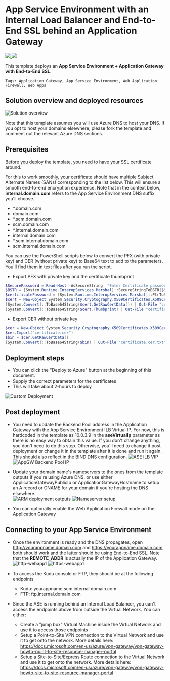 # App Service Environment with an Internal Load Balancer and End-to-End SSL behind an Application Gateway

<a href="https://portal.azure.com/#create/Microsoft.Template/uri/https%3A%2F%2Fraw.githubusercontent.com%2Fsabbour%2Fappgw-aseilbssl%2Fmaster%2Fazuredeploy.json" target="_blank">
<img src="https://raw.githubusercontent.com/Azure/azure-quickstart-templates/master/1-CONTRIBUTION-GUIDE/images/deploytoazure.png"/>
</a>
<a href="http://armviz.io/#/?load=https%3A%2F%2Fraw.githubusercontent.com%2Fsabbour%2Fappgw-aseilbssl%2Fmaster%2Fazuredeploy.json" target="_blank">
<img src="https://raw.githubusercontent.com/Azure/azure-quickstart-templates/master/1-CONTRIBUTION-GUIDE/images/visualizebutton.png"/>
</a>

This template deploys an **App Service Environment + Application Gateway with End-to-End SSL**.

`Tags: Application Gateway, App Service Environment, Web Application Firewall, Web Apps`

## Solution overview and deployed resources

![Solution overview](images/architecture1.png)

Note that this template assumes you will use Azure DNS to host your DNS. If you opt to host your domains elsewhere, please fork the template and comment out the relevant Azure DNS sections.

## Prerequisites

Before you deploy the template, you need to have your SSL certificate around.

For this to work smoothly, your certificate should have multiple Subject Alternate Names (SANs) corresponding to the list below. This will ensure a smooth end-to-end encryption experience.
Note that in the context below, **internal.domain.com** refers to the App Service Environment DNS suffix you'll choose.
+ *.domain.com
+ domain.com
+ *.scm.domain.com
+ scm.domain.com
+ *.internal.domain.com
+ internal.domain.com
+ *.scm.internal.domain.com
+ scm.internal.domain.com

You can use the PowerShell scripts below to convert the PFX (with private key) and CER (without private key) to Base64 text to add to the parameters.
You'll find them in text files after you run the script.

+ Export PFX with private key and the certificate thumbprint
```PowerShell
$SecurePassword = Read-Host -AsSecureString  "Enter Certificate password"
$BSTR = [System.Runtime.InteropServices.Marshal]::SecureStringToBSTR($SecurePassword)
$certificatePassword = [System.Runtime.InteropServices.Marshal]::PtrToStringAuto($BSTR)
$cert = New-Object System.Security.Cryptography.X509Certificates.X509Certificate2("certificate.pfx",$certificatePassword)
[System.Convert]::ToBase64String($cert.GetRawCertData()) | Out-File "certificate.pfx.txt"
[System.Convert]::ToBase64String($cert.Thumbprint) | Out-File "certificate.pfx_thumbprint.txt"
```

+ Export CER without private key
```PowerShell
$cer = New-Object System.Security.Cryptography.X509Certificates.X509Certificate2
$cer.Import("certificate.cer")
$bin = $cer.GetRawCertData()
[System.Convert]::ToBase64String($bin) | Out-File "certificate.cer.txt"
```

## Deployment steps

+ You can click the "Deploy to Azure" button at the beginning of this document.
+ Supply the correct parameters for the certificates
+ This will take about 2-hours to deploy

![Custom Deployment](images/customtemplate.png)

## Post deployment

+ You need to update the Backend Pool address in the Application Gateway with the App Service Environment ILB Virtual IP. For now, this is hardcoded in the template as 10.0.3.9 in the **aseVirtualIp** parameter as there is no easy way to obtain this value. If you don't change anything, you don't need to do this step. Otherwise, you'll need to change it post deployment or change it in the template after it is done and run it again. This should also reflect in the BIND DNS configuration.
![ASE ILB VIP](images/ase-virtualip.png)
![AppGW Backend Pool IP](images/appgw-backendpool.png)

+ Update your domain name's nameservers to the ones from the template outputs if you're using Azure DNS, or use either ApplicationGatewayPublicIp or ApplicationGatewayHostname to setup an A record or CNAME for your domain if you're hosting the DNS elsewhere.  
![ARM deployment outputs](images/arm-deploymentoutputs.png)
![Nameserver setup](images/domain-nameservers.png)

+ You can optionally enable the Web Application Firewall mode on the Application Gateway

## Connecting to your App Service Environment
+ Once the environment is ready and the DNS propagates, open http://yourappname.domain.com and https://yourappname.domain.com, both should work and the latter should be using End-to-End SSL. Note that the **REMOTE_ADDR** is actually the IP of the Application Gateway.
![http-webapp1](images/http-webapp1.png)
![https-webapp1](images/https-webapp1.png)

+ To access the Kudu console or FTP, they should be at the following endpoints
   + Kudu: yourappname.scm.internal.domain.com
   + FTP: ftp.internal.domain.com

+ Since the ASE is running behind an Internal Load Balancer, you can't access the endpoints above from outside the Virtual Network. You can either:
   + Create a "jump box" Virtual Machine inside the Virtual Network and use it to access those endpoints
   + Setup a Point-to-Site VPN connection to the Virtual Network and use it to get onto the network. More details here: https://docs.microsoft.com/en-us/azure/vpn-gateway/vpn-gateway-howto-point-to-site-resource-manager-portal
   + Setup a Site-to-Site/Express Route connection to the Virtual Network and use it to get onto the network. More details here: https://docs.microsoft.com/en-us/azure/vpn-gateway/vpn-gateway-howto-site-to-site-resource-manager-portal
